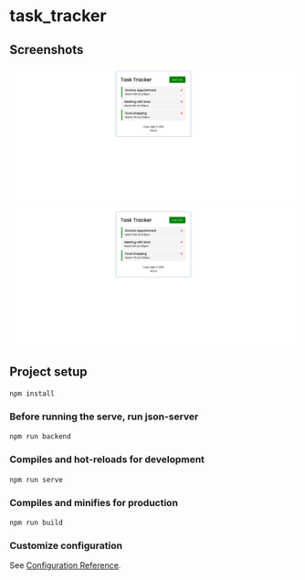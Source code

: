 # task_tracker

## Screenshots

![index page](https://github.com/YRlp98/task_tracker/blob/master/src/assets/screenshots/ss1.png)
![index page](https://github.com/YRlp98/task_tracker/blob/master/src/assets/screenshots/ss1.png)

## Project setup
```
npm install
```

### Before running the serve, run json-server
```
npm run backend
```

### Compiles and hot-reloads for development
```
npm run serve
```

### Compiles and minifies for production
```
npm run build
```

### Customize configuration
See [Configuration Reference](https://cli.vuejs.org/config/).

